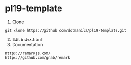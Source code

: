 # pl19-template

1. Clone

```
git clone https://github.com/dotmanila/pl19-template.git
```

2. Edit index.html
3. Documentation

```
https://remarkjs.com/
https://github.com/gnab/remark
```
